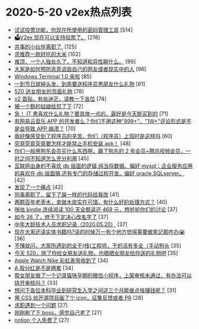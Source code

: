# 2020-5-20 v2ex热点列表

+ [试试投票功能，你现在所使用的密码管理工具](https://www.v2ex.com/t/673598#reply514) [514]
+ [🗳V2ex 现在可以支持投票了。](https://www.v2ex.com/t/673565#reply218) [218]
+ [共事的小伙伴离职了.](https://www.v2ex.com/t/673493#reply125) [125]
+ [求推荐一款好吃的大米](https://www.v2ex.com/t/673472#reply102) [102]
+ [难顶，一个人独处久了，不知道和异性聊什么。](https://www.v2ex.com/t/673606#reply99) [99]
+ [大家是如何预防恶意诋毁自己的网友或者现实中的人](https://www.v2ex.com/t/673568#reply96) [96]
+ [Windows Terminal 1.0 来啦](https://www.v2ex.com/t/673501#reply85) [85]
+ [一到节日就掉头发，到底要送程序员男朋友什么礼物](https://www.v2ex.com/t/673685#reply81) [81]
+ [520 送女朋友的页面礼物](https://www.v2ex.com/t/673526#reply78) [78]
+ [v2 首贴，有些迷茫，请教一下各位](https://www.v2ex.com/t/673621#reply74) [74]
+ [被一个群的姑娘给怼了下](https://www.v2ex.com/t/673567#reply72) [72]
+ [急！ IT 男喜欢什么礼物？要具体一点的，最好是今天能买到的](https://www.v2ex.com/t/673504#reply71) [71]
+ [有网易云音乐 APP 的开发者么？你们不用这种"999+"、"1W+"评论形式是不是会导致 APP 崩溃？](https://www.v2ex.com/t/673516#reply70) [70]
+ [我好像感受到了程序员的辛苦，你们（程序员）上班时是这样吗](https://www.v2ex.com/t/673511#reply60) [60]
+ [究竟究竟究竟要怎样才能禁止手机安装 apk！](https://www.v2ex.com/t/673579#reply48) [48]
+ [你们一般用狗东会员买什么东西啊，薅了狗东的 2 年会员+腾讯视频会员，一时之间不知道怎么充分利用](https://www.v2ex.com/t/673490#reply45) [45]
+ [互联网出身的不喜欢 db 层面的逻辑,纯当存数据。偏好 mysql；企业服务应用的喜欢在 db 层面搞,还有专门的存储过程开发。偏好 oracle,SQLserver。](https://www.v2ex.com/t/673595#reply42) [42]
+ [发现了一个痛点](https://www.v2ex.com/t/673461#reply42) [42]
+ [同事离职了，留下了屎一样的代码给我改](https://www.v2ex.com/t/673513#reply41) [41]
+ [两颗百年老枣木，卖做木炭实在可惜，有什么好的处理方式？](https://www.v2ex.com/t/673537#reply40) [40]
+ [咪咕 kindle 连续阅读 100 天全额返还 468 元，想听听你们的讨论](https://www.v2ex.com/t/673587#reply37) [37]
+ [如今 26 了，终于下定决心改名字了](https://www.v2ex.com/t/673644#reply37) [37]
+ [中年大龄技术人员求职记录（2020.05.20）](https://www.v2ex.com/t/673506#reply37) [37]
+ [现在大家还读实体书籍吗?读的时候万一有个地方觉得需要做笔记那咋办😭](https://www.v2ex.com/t/673466#reply36) [36]
+ [不懂就问，大家所遇到的全干(栈)工程师，干的活有多全（手动狗头](https://www.v2ex.com/t/673487#reply35) [35]
+ [今天 520，除了你给女朋友送礼物，也晒晒女朋友给你送的礼物吧](https://www.v2ex.com/t/673515#reply35) [35]
+ [Apple Watch Nike 彩虹表带收到了](https://www.v2ex.com/t/673552#reply34) [34]
+ [A 股分红是不是圈套](https://www.v2ex.com/t/673608#reply34) [34]
+ [帮女朋友做了一个记录猫咪孕期的微信小程序，上架审核未通过，有办法可以绕开审核吗？](https://www.v2ex.com/t/673787#reply33) [33]
+ [想问下各位本科毕业到研究生入学之间这三个月能做点啥赚钱呢？](https://www.v2ex.com/t/673555#reply31) [31]
+ [用 CSS 给开源项目画了个 icon，征集反馈或者 PR](https://www.v2ex.com/t/673669#reply28) [28]
+ [求职遇到一个问题](https://www.v2ex.com/t/673648#reply27) [27]
+ [刚刚刷了下 boss，感觉自己老了](https://www.v2ex.com/t/673710#reply27) [27]
+ [notion 个人免费了](https://www.v2ex.com/t/673460#reply27) [27]
